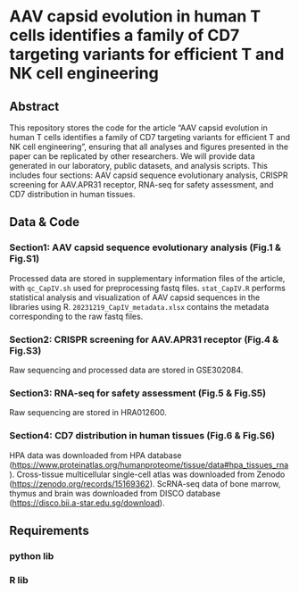 # AAV capsid evolution in human T cells identifies a family of CD7 targeting variants for efficient T and NK cell engineering
## Abstract
  This repository stores the code for the article “AAV capsid evolution in human T cells identifies a family of CD7 targeting variants for efficient T and NK cell engineering”, ensuring that all analyses and figures presented in the paper can be replicated by other researchers.
  We will provide data generated in our laboratory, public datasets, and analysis scripts. This includes four sections: AAV capsid sequence evolutionary analysis, CRISPR screening for AAV.APR31 receptor, RNA-seq for safety assessment, and CD7 distribution in human tissues.
## Data & Code
### Section1: AAV capsid sequence evolutionary analysis (Fig.1 & Fig.S1)
  Processed data are stored in supplementary information files of the article, with `qc_CapIV.sh` used for preprocessing fastq files. `stat_CapIV.R` performs statistical analysis and visualization of AAV capsid sequences in the libraries using R. `20231219_CapIV_metadata.xlsx` contains the metadata corresponding to the raw fastq files.
### Section2: CRISPR screening for AAV.APR31 receptor (Fig.4 & Fig.S3)
  Raw sequencing and processed data are stored in GSE302084.
### Section3: RNA-seq for safety assessment (Fig.5 & Fig.S5)
  Raw sequencing are stored in HRA012600. 
### Section4: CD7 distribution in human tissues (Fig.6 & Fig.S6)
  HPA data was downloaded from HPA database (https://www.proteinatlas.org/humanproteome/tissue/data#hpa_tissues_rna). Cross-tissue multicellular single-cell atlas was downloaded from Zenodo (https://zenodo.org/records/15169362). ScRNA-seq data of bone marrow, thymus and brain was downloaded from DISCO database (https://disco.bii.a-star.edu.sg/download). 

## Requirements
### python lib
### R lib
